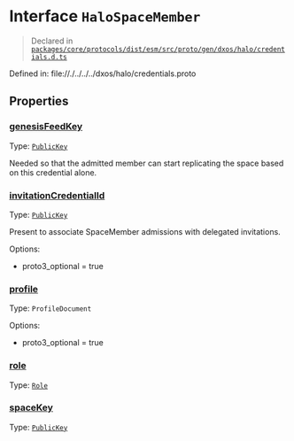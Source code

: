 # Interface `HaloSpaceMember`
> Declared in [`packages/core/protocols/dist/esm/src/proto/gen/dxos/halo/credentials.d.ts`]()

Defined in:
   file://./../../../dxos/halo/credentials.proto
## Properties
### [genesisFeedKey]()
Type: <code>[PublicKey](/api/@dxos/client/classes/PublicKey)</code>

Needed so that the admitted member can start replicating the space based on this credential alone.

### [invitationCredentialId]()
Type: <code>[PublicKey](/api/@dxos/client/classes/PublicKey)</code>

Present to associate SpaceMember admissions with delegated invitations.

Options:
  - proto3_optional = true

### [profile]()
Type: <code>ProfileDocument</code>

Options:
  - proto3_optional = true

### [role]()
Type: <code>[Role](/api/@dxos/client/enums#Role)</code>



### [spaceKey]()
Type: <code>[PublicKey](/api/@dxos/client/classes/PublicKey)</code>



    